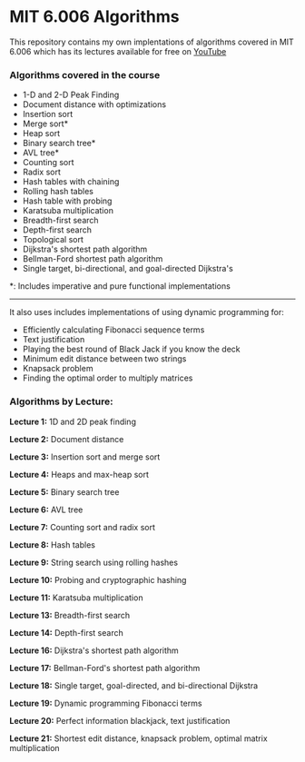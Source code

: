# MIT 6.006 Algorithms

This repository contains my own implentations
of algorithms covered in MIT 6.006 which
has its lectures available for free on [YouTube](https://www.youtube.com/playlist?list=PLUl4u3cNGP61Oq3tWYp6V_F-5jb5L2iHb)

### Algorithms covered in the course

- 1-D and 2-D Peak Finding
- Document distance with optimizations
- Insertion sort
- Merge sort*
- Heap sort
- Binary search tree*
- AVL tree*
- Counting sort
- Radix sort
- Hash tables with chaining
- Rolling hash tables
- Hash table with probing
- Karatsuba multiplication
- Breadth-first search
- Depth-first search
- Topological sort
- Dijkstra's shortest path algorithm
- Bellman-Ford shortest path algorithm
- Single target, bi-directional, and goal-directed Dijkstra's

*: Includes imperative and pure functional implementations

---

It also uses includes implementations of using dynamic programming for:

- Efficiently calculating Fibonacci sequence terms
- Text justification
- Playing the best round of Black Jack if you know the deck
- Minimum edit distance between two strings
- Knapsack problem
- Finding the optimal order to multiply matrices


### Algorithms by Lecture:

**Lecture 1:** 1D and 2D peak finding

**Lecture 2:** Document distance

**Lecture 3:** Insertion sort and merge sort

**Lecture 4:** Heaps and max-heap sort

**Lecture 5:** Binary search tree

**Lecture 6:** AVL tree

**Lecture 7:** Counting sort and radix sort

**Lecture 8:** Hash tables

**Lecture 9:** String search using rolling hashes

**Lecture 10:** Probing and cryptographic hashing

**Lecture 11:** Karatsuba multiplication

**Lecture 13:** Breadth-first search

**Lecture 14:** Depth-first search

**Lecture 16:** Dijkstra's shortest path algorithm

**Lecture 17:** Bellman-Ford's shortest path algorithm

**Lecture 18:** Single target, goal-directed, and bi-directional Dijkstra

**Lecture 19:** Dynamic programming Fibonacci terms

**Lecture 20:** Perfect information blackjack, text justification

**Lecture 21:** Shortest edit distance, knapsack problem, optimal matrix multiplication
